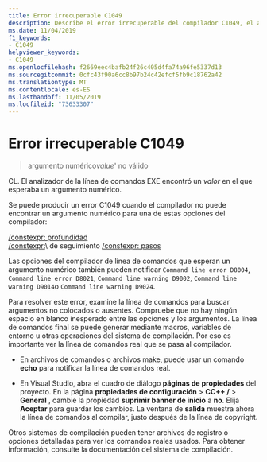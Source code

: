 ```yaml
---
title: Error irrecuperable C1049
description: Describe el error irrecuperable del compilador C1049, el argumento numérico no válido y explica cómo resolverlo.
ms.date: 11/04/2019
f1_keywords:
- C1049
helpviewer_keywords:
- C1049
ms.openlocfilehash: f2669eec4bafb24f26c405d4fa74a96fe5337d13
ms.sourcegitcommit: 0cfc43f90a6cc8b97b24c42efcf5fb9c18762a42
ms.translationtype: MT
ms.contentlocale: es-ES
ms.lasthandoff: 11/05/2019
ms.locfileid: "73633307"
---
```

# <a name="fatal-error-c1049"></a>Error irrecuperable C1049

> argumento numérico*value*' no válido

CL. El analizador de la línea de comandos EXE encontró un *valor* en el que esperaba un argumento numérico.

Se puede producir un error C1049 cuando el compilador no puede encontrar un argumento numérico para una de estas opciones del compilador:

[/constexpr: profundidad](/cpp/build/reference/constexpr-control-constexpr-evaluation)\
[/constexpr:](/cpp/build/reference/constexpr-control-constexpr-evaluation)\ de seguimiento
[/constexpr: pasos](/cpp/build/reference/constexpr-control-constexpr-evaluation)

Las opciones del compilador de línea de comandos que esperan un argumento numérico también pueden notificar `Command line error D8004`, `Command line error D8021`, `Command line warning D9002`, `Command line warning D9014`o `Command line warning D9024`.

Para resolver este error, examine la línea de comandos para buscar argumentos no colocados o ausentes. Compruebe que no hay ningún espacio en blanco inesperado entre las opciones y los argumentos. La línea de comandos final se puede generar mediante macros, variables de entorno u otras operaciones del sistema de compilación. Por eso es importante ver la línea de comandos real que se pasa al compilador.

- En archivos de comandos o archivos make, puede usar un comando **echo** para notificar la línea de comandos real.

- En Visual Studio, abra el cuadro de diálogo **páginas de propiedades** del proyecto. En la página **propiedades de configuración** > **CC++ /**  > **General** , cambie la propiedad **suprimir banner de inicio** a **no**. Elija **Aceptar** para guardar los cambios. La ventana de **salida** muestra ahora la línea de comandos al compilar, justo después de la línea de copyright.

Otros sistemas de compilación pueden tener archivos de registro o opciones detalladas para ver los comandos reales usados. Para obtener información, consulte la documentación del sistema de compilación.

